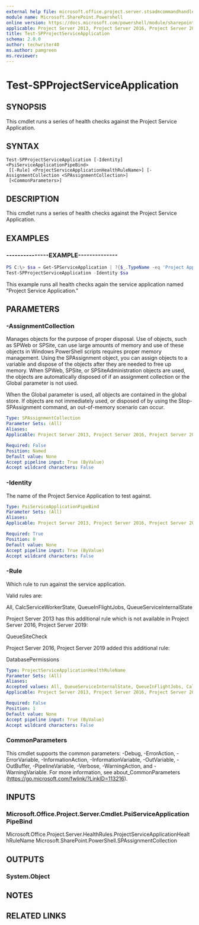 ```yaml
---
external help file: microsoft.office.project.server.stsadmcommandhandler.dll-help.xml
module name: Microsoft.SharePoint.Powershell
online version: https://docs.microsoft.com/powershell/module/sharepoint-server/test-spprojectserviceapplication
applicable: Project Server 2013, Project Server 2016, Project Server 2019
title: Test-SPProjectServiceApplication
schema: 2.0.0
author: techwriter40
ms.author: pamgreen
ms.reviewer:
---
```


# Test-SPProjectServiceApplication

## SYNOPSIS
This cmdlet runs a series of health checks against the Project Service Application.

## SYNTAX

```
Test-SPProjectServiceApplication [-Identity] <PsiServiceApplicationPipeBind>
 [[-Rule] <ProjectServiceApplicationHealthRuleName>] [-AssignmentCollection <SPAssignmentCollection>]
 [<CommonParameters>]
```

## DESCRIPTION
This cmdlet runs a series of health checks against the Project Service Application.

## EXAMPLES

### ---------------EXAMPLE--------------
```powershell
PS C:\> $sa = Get-SPServiceApplication | ?{$_.TypeName -eq 'Project Application Services'}
Test-SPProjectServiceApplication -Identity $sa
```

This example runs all health checks again the service application named "Project Service Application."

## PARAMETERS

### -AssignmentCollection
Manages objects for the purpose of proper disposal. Use of objects, such as SPWeb or SPSite, can use large amounts of memory and use of these objects in Windows PowerShell scripts requires proper memory management. Using the SPAssignment object, you can assign objects to a variable and dispose of the objects after they are needed to free up memory. When SPWeb, SPSite, or SPSiteAdministration objects are used, the objects are automatically disposed of if an assignment collection or the Global parameter is not used.

When the Global parameter is used, all objects are contained in the global store. If objects are not immediately used, or disposed of by using the Stop-SPAssignment command, an out-of-memory scenario can occur.

```yaml
Type: SPAssignmentCollection
Parameter Sets: (All)
Aliases: 
Applicable: Project Server 2013, Project Server 2016, Project Server 2019

Required: False
Position: Named
Default value: None
Accept pipeline input: True (ByValue)
Accept wildcard characters: False
```

### -Identity
The name of the Project Service Application to test against.

```yaml
Type: PsiServiceApplicationPipeBind
Parameter Sets: (All)
Aliases: 
Applicable: Project Server 2013, Project Server 2016, Project Server 2019

Required: True
Position: 0
Default value: None
Accept pipeline input: True (ByValue)
Accept wildcard characters: False
```

### -Rule
Which rule to run against the service application.

Valid rules are:

All, CalcServiceWorkerState, QueueInFlightJobs, QueueServiceInternalState

Project Server 2013 has this additional rule which is not available in Project Server 2016, Project Server 2019:

QueueSiteCheck

Project Server 2016, Project Server 2019 added this additional rule:

DatabasePermissions

```yaml
Type: ProjectServiceApplicationHealthRuleName
Parameter Sets: (All)
Aliases: 
Accepted values: All, QueueServiceInternalState, QueueInFlightJobs, CalcServiceWorkerState, DatabasePermissions
Applicable: Project Server 2013, Project Server 2016, Project Server 2019

Required: False
Position: 1
Default value: None
Accept pipeline input: True (ByValue)
Accept wildcard characters: False
```

### CommonParameters
This cmdlet supports the common parameters: -Debug, -ErrorAction, -ErrorVariable, -InformationAction, -InformationVariable, -OutVariable, -OutBuffer, -PipelineVariable, -Verbose, -WarningAction, and -WarningVariable. For more information, see about_CommonParameters (https://go.microsoft.com/fwlink/?LinkID=113216).

## INPUTS

### Microsoft.Office.Project.Server.Cmdlet.PsiServiceApplicationPipeBind
Microsoft.Office.Project.Server.HealthRules.ProjectServiceApplicationHealthRuleName
Microsoft.SharePoint.PowerShell.SPAssignmentCollection

## OUTPUTS

### System.Object

## NOTES

## RELATED LINKS


